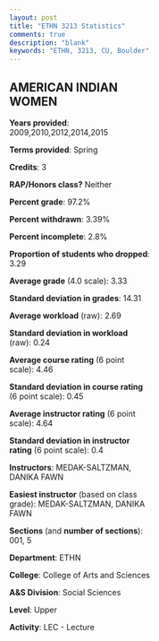 ```yaml
---
layout: post
title: "ETHN 3213 Statistics"
comments: true
description: "blank"
keywords: "ETHN, 3213, CU, Boulder"
--- 
```

<head>
<script src="https://ajax.googleapis.com/ajax/libs/jquery/2.1.3/jquery.min.js"></script>
<script src="https://dl.dropboxusercontent.com/s/pc42nxpaw1ea4o9/highcharts.js?dl=0"></script>
<!-- <script src="../assets/js/highcharts.js"></script> -->
<style type="text/css">@font-face {
	font-family: "Bebas Neue";
	src: url(https://www.filehosting.org/file/details/544349/BebasNeue%20Regular.otf) format("opentype");
	}
	h1.Bebas { 
		font-family: "Bebas Neue", Verdana, Tahoma;
	}
</style>
</head>
<body>
	<div id="container" style="float: right; width: 45%; height: 88%; margin-left: 2.5%; margin-right: 2.5%;"></div>
	<script language="JavaScript">
		$(document).ready(function() {
		var chart = {type: 'column'};
		var title = {text: 'Grade Distribution'};
		var xAxis = {categories: ['A','B','C','D','F'],crosshair: true};
		var yAxis = {min: 0,title: {text: 'Percentage'}};
		var tooltip = {headerFormat: '<center><b><span style="font-size:20px">{point.key}</span></b></center>',
		               pointFormat: '<td style="padding:0"><b>{point.y:.1f}%</b></td>',
		               footerFormat: '</table>',shared: true,useHTML: true};
		var plotOptions = {column: {pointPadding: 0.0,borderWidth: 0}};  
		var credits = {enabled: false};var series= [{name: 'Percent',data: [58.74,26.57,10.49,1.4,2.8,]}];
		var json = {};
		json.chart = chart;
		json.title = title;
		json.tooltip = tooltip;
		json.xAxis = xAxis;
		json.yAxis = yAxis;  
		json.series = series;
		json.plotOptions = plotOptions;  
		json.credits = credits;
		$('#container').highcharts(json);
	});
	</script>
</body>
			   
## AMERICAN INDIAN WOMEN

**Years provided**: 2009,2010,2012,2014,2015

**Terms provided**: Spring

**Credits**: 3

**RAP/Honors class?** Neither

**Percent grade**: 97.2%

**Percent withdrawn**: 3.39%

**Percent incomplete**: 2.8%

**Proportion of students who dropped**: 3.29

**Average grade** (4.0 scale): 3.33

**Standard deviation in grades**: 14.31

**Average workload** (raw): 2.69

**Standard deviation in workload** (raw): 0.24

**Average course rating** (6 point scale): 4.46

**Standard deviation in course rating** (6 point scale): 0.45

**Average instructor rating** (6 point scale): 4.64

**Standard deviation in instructor rating** (6 point scale): 0.4

**Instructors**: MEDAK-SALTZMAN, DANIKA FAWN

**Easiest instructor** (based on class grade): MEDAK-SALTZMAN, DANIKA FAWN

**Sections** (and **number of sections**): 001, 5

**Department**: ETHN

**College**: College of Arts and Sciences

**A&S Division**: Social Sciences

**Level**: Upper

**Activity**: LEC - Lecture